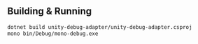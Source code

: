 ## Building & Running

```bash
dotnet build unity-debug-adapter/unity-debug-adapter.csproj
mono bin/Debug/mono-debug.exe
```

